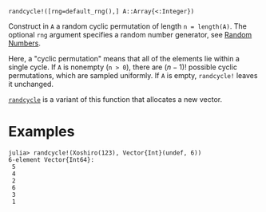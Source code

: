```
randcycle!([rng=default_rng(),] A::Array{<:Integer})
```

Construct in `A` a random cyclic permutation of length `n = length(A)`. The optional `rng` argument specifies a random number generator, see [Random Numbers](@ref).

Here, a "cyclic permutation" means that all of the elements lie within a single cycle. If `A` is nonempty (`n > 0`), there are $(n-1)!$ possible cyclic permutations, which are sampled uniformly.  If `A` is empty, `randcycle!` leaves it unchanged.

[`randcycle`](@ref) is a variant of this function that allocates a new vector.

# Examples

```jldoctest
julia> randcycle!(Xoshiro(123), Vector{Int}(undef, 6))
6-element Vector{Int64}:
 5
 4
 2
 6
 3
 1
```
